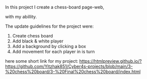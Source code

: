 In this project I create a chess-board page-web,

with my abillity.

The update guidelines for the project were:

1. Create chess board
2. Add black & white player
3. Add a background by clicking a box
4. Add movement for each player in is turn

here some short link for my project: 
https://htmlpreview.github.io/?https://github.com/Yitzhak851/Cyber4s-projects/blob/main/3-%20chess%20board/3-%20Final%20chess%20board/index.html

